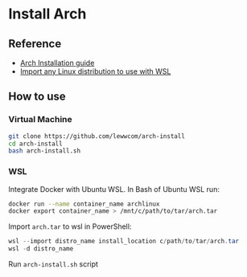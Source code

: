 # Install Arch

## Reference

- [Arch Installation guide](https://wiki.archlinux.org/title/Installation_guide)
- [Import any Linux distribution to use with WSL](https://docs.microsoft.com/en-us/windows/wsl/use-custom-distro)

## How to use

### Virtual Machine

```zsh
git clone https://github.com/lewwcom/arch-install
cd arch-install
bash arch-install.sh
```

### WSL

Integrate Docker with Ubuntu WSL. In Bash of Ubuntu WSL run:

```bash
docker run --name container_name archlinux
docker export container_name > /mnt/c/path/to/tar/arch.tar
```

Import `arch.tar` to wsl in PowerShell:

```powershell
wsl --import distro_name install_location c/path/to/tar/arch.tar
wsl -d distro_name
```

Run `arch-install.sh` script

